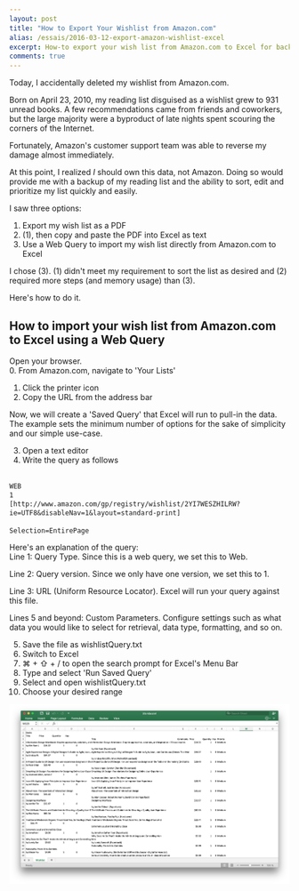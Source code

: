 ```yaml
---
layout: post
title: "How to Export Your Wishlist from Amazon.com"
alias: /essais/2016-03-12-export-amazon-wishlist-excel  
excerpt: How-to export your wish list from Amazon.com to Excel for backup and editing.  
comments: true
---
```


Today, I accidentally deleted my wishlist from Amazon.com.  

Born on April 23, 2010, my reading list disguised as a wishlist grew to 931 unread books. A few recommendations came from friends and coworkers, but the large majority were a byproduct of late nights spent scouring the corners of the Internet. 

Fortunately, Amazon's customer support team was able to reverse my damage almost immediately. 

At this point, I realized _I_ should own this data, not Amazon. Doing so would provide me with a backup of my reading list and the ability to sort, edit and prioritize my list quickly and easily. 

I saw three options:  
1. Export my wish list as a PDF  
2. (1), then copy and paste the PDF into Excel as text
3.  Use a Web Query to import my wish list directly from Amazon.com to Excel

I chose (3). (1) didn't meet my requirement to sort the list as desired and (2) required more steps (and memory usage) than (3).

Here's how to do it. 

## How to import your wish list from Amazon.com to Excel using a Web Query  

Open your browser.  
0. From Amazon.com, navigate to 'Your Lists'  
1. Click the printer icon  
2. Copy the URL from the address bar  

Now, we will create a 'Saved Query' that Excel will run to pull-in the data. The example sets the minimum number of options for the sake of simplicity and our simple use-case.  

3. Open a text editor  
4. Write the query as follows  

<pre><code>  
WEB 
1  
[http://www.amazon.com/gp/registry/wishlist/2YI7WESZHILRW?ie=UTF8&disableNav=1&layout=standard-print]  

Selection=EntirePage  
</pre></code>  

Here's an explanation of the query:    
Line 1: Query Type. Since this is a web query, we set this to Web.   

Line 2: Query version. Since we only have one version, we set this to 1.  

Line 3: URL (Uniform Resource Locator). Excel will run your query against this file.  

Lines 5 and beyond: Custom Parameters. Configure settings such as what data you would like to select for retrieval, data type, formatting, and so on.  

5. Save the file as wishlistQuery.txt  
6. Switch to Excel  
7. ⌘ + ⇧ + / to open the search prompt for Excel's Menu Bar  
8. Type and select 'Run Saved Query'  
9. Select and open wishlistQuery.txt  
10. Choose your desired range  

![Amazon Wishlist in Excel XLSX format](/assets/images/amazon-wishlist-export-excel.png)  
